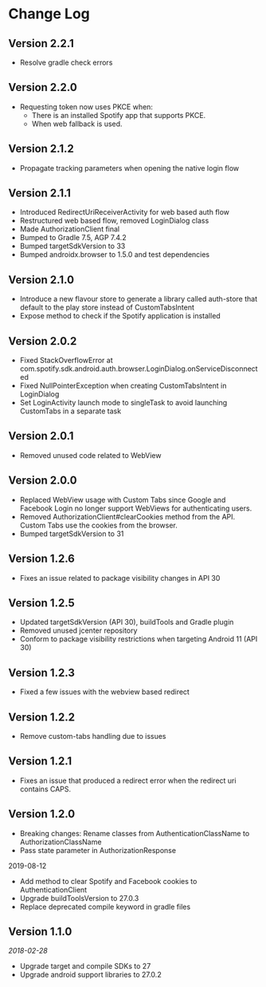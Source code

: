 Change Log
==========

## Version 2.2.1
- Resolve gradle check errors

## Version 2.2.0
- Requesting token now uses PKCE when:
    - There is an installed Spotify app that supports PKCE.
    - When web fallback is used.

## Version 2.1.2
* Propagate tracking parameters when opening the native login flow

## Version 2.1.1
* Introduced RedirectUriReceiverActivity for web based auth flow
* Restructured web based flow, removed LoginDialog class
* Made AuthorizationClient final
* Bumped to Gradle 7.5, AGP 7.4.2
* Bumped targetSdkVersion to 33
* Bumped androidx.browser to 1.5.0 and test dependencies

## Version 2.1.0
* Introduce a new flavour store to generate a library called auth-store that default to the play store instead of CustomTabsIntent
* Expose method to check if the Spotify application is installed

## Version 2.0.2
* Fixed StackOverflowError at com.spotify.sdk.android.auth.browser.LoginDialog.onServiceDisconnected
* Fixed NullPointerException when creating CustomTabsIntent in LoginDialog
* Set LoginActivity launch mode to singleTask to avoid launching CustomTabs in a separate task

## Version 2.0.1
* Removed unused code related to WebView

## Version 2.0.0
* Replaced WebView usage with Custom Tabs since Google and Facebook Login no longer support WebViews for authenticating users.
* Removed AuthorizationClient#clearCookies method from the API. Custom Tabs use the cookies from the browser.
* Bumped targetSdkVersion to 31

## Version 1.2.6
* Fixes an issue related to package visibility changes in API 30

## Version 1.2.5
* Updated targetSdkVersion (API 30), buildTools and Gradle plugin
* Removed unused jcenter repository
* Conform to package visibility restrictions when targeting Android 11 (API 30)

## Version 1.2.3
* Fixed a few issues with the webview based redirect

## Version 1.2.2
* Remove custom-tabs handling due to issues

## Version 1.2.1
* Fixes an issue that produced a redirect error when the redirect uri contains CAPS.

## Version 1.2.0

* Breaking changes: Rename classes from AuthenticationClassName to AuthorizationClassName
* Pass state parameter in AuthorizationResponse

2019-08-12

* Add  method to clear Spotify and Facebook cookies to AuthenticationClient
* Upgrade buildToolsVersion to 27.0.3
* Replace deprecated compile keyword in gradle files

## Version 1.1.0

_2018-02-28_

* Upgrade target and compile SDKs to 27
* Upgrade android support libraries to 27.0.2

